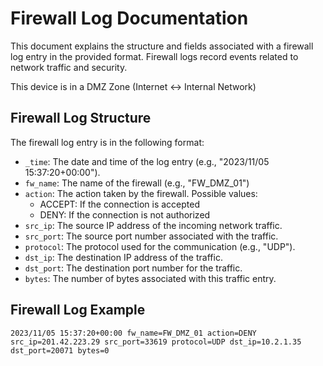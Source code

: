 # Firewall Log  Documentation

This document explains the structure and fields associated with a firewall log entry in the provided format. Firewall logs record events related to network traffic and security.

This device is in a DMZ Zone (Internet <-> Internal Network)

## Firewall Log Structure

The firewall log entry is in the following format:

- `_time`: The date and time of the log entry (e.g., "2023/11/05 15:37:20+00:00").
- `fw_name`: The name of the firewall (e.g., "FW_DMZ_01")
- `action`: The action taken by the firewall. Possible values:
  - ACCEPT: If the connection is accepted
  - DENY: If the connection is not authorized
- `src_ip`: The source IP address of the incoming network traffic.
- `src_port`: The source port number associated with the traffic.
- `protocol`: The protocol used for the communication (e.g., "UDP").
- `dst_ip`: The destination IP address of the traffic.
- `dst_port`: The destination port number for the traffic.
- `bytes`: The number of bytes associated with this traffic entry.

## Firewall Log Example

`2023/11/05 15:37:20+00:00 fw_name=FW_DMZ_01 action=DENY src_ip=201.42.223.29 src_port=33619 protocol=UDP dst_ip=10.2.1.35 dst_port=20071 bytes=0`